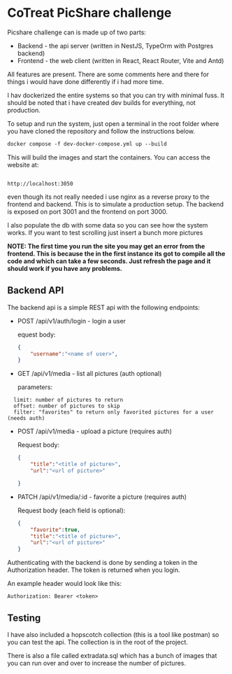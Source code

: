 # CoTreat PicShare challenge

Picshare challenge can is made up of two parts:

* Backend - the api server (written in NestJS, TypeOrm with Postgres backend)
* Frontend - the web client (written in React, React Router, Vite and Antd)

All features are present. There are some comments here and there for things i would have done differently if i had more time.

I hav dockerized the entire systems so that you can try with minimal fuss.  It should be noted
that i have created dev builds for everything, not production.

To setup and run the system, just open a terminal in the root folder where you 
have cloned the repository and follow the instructions below.

```dockerfile
docker compose -f dev-docker-compose.yml up --build
```

This will build the images and start the containers. You can access the website at:

```

http://localhost:3050

```

even though its not really needed i use nginx as a reverse proxy to the frontend and backend. This is to simulate 
a production setup. The backend is exposed on port 3001 and the frontend on port 3000.

I also populate the db with some data so you can see how the system works. If you want to test scrolling just insert a bunch more pictures


**NOTE: The first time you run the site you may get an error from the frontend. This is because the in the first instance its got to
compile all the code and which can take a few seconds. Just refresh the page and it should work if you have any problems.**

## Backend API

The backend api is a simple REST api with the following endpoints:

* POST /api/v1/auth/login - login a user
  
  equest body:

    ```json
    {
        "username":"<name of user>",
    }
    ```
  
* GET /api/v1/media - list all pictures (auth optional)

  parameters:
    
```
  limit: number of pictures to return
  offset: number of pictures to skip
  filter: "favorites" to return only favorited pictures for a user (needs auth)
 ```

* POST /api/v1/media - upload a picture (requires auth)

    Request body:
    ```json
    {    
        "title":"<title of picture>",
        "url":"<url of picture>"

    }
    ```
* PATCH /api/v1/media/:id - favorite a picture (requires auth)

    Request body (each field is optional):

    ```json
    {    
        "favorite":true,
        "title":"<title of picture>",
        "url":"<url of picture>"
    }
    ```
Authenticating with the backend is done by sending a token in the Authorization header. The token is returned when you login.

An example header would look like this:
```
Authorization: Bearer <token>
```

##  Testing
I have also included a hopscotch collection (this is a tool like postman) so you can test the api. The collection is in the root of the project.

There is also a file called extradata.sql which has a bunch of images that you can run over and over to increase the number of pictures.
